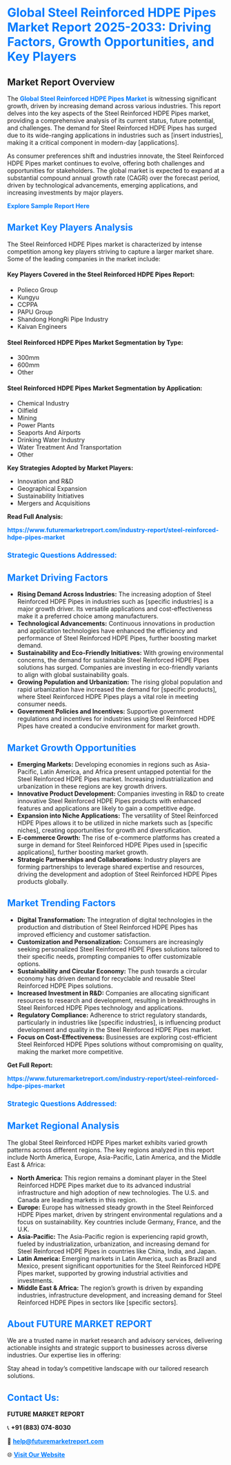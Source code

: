<h1 style="color: #007BFF;">Global Steel Reinforced HDPE Pipes Market Report 2025-2033: Driving Factors, Growth Opportunities, and Key Players</h1>

<section id="overview">
<h2>Market Report Overview</h2>
<p>The <a href="https://www.futuremarketreport.com/industry-report/steel-reinforced-hdpe-pipes-market" style="color: #007BFF; text-decoration: none;"><strong>Global Steel Reinforced HDPE Pipes Market</strong></a> is witnessing significant growth, driven by increasing demand across various industries. This report delves into the key aspects of the Steel Reinforced HDPE Pipes market, providing a comprehensive analysis of its current status, future potential, and challenges. The demand for Steel Reinforced HDPE Pipes has surged due to its wide-ranging applications in industries such as [insert industries], making it a critical component in modern-day [applications].</p>
<p>As consumer preferences shift and industries innovate, the Steel Reinforced HDPE Pipes market continues to evolve, offering both challenges and opportunities for stakeholders. The global market is expected to expand at a substantial compound annual growth rate (CAGR) over the forecast period, driven by technological advancements, emerging applications, and increasing investments by major players.</p>
</section>

<section id="overview">
<p><a href="https://www.futuremarketreport.com/request-sample/reportId=114447" style="color: #007BFF; text-decoration: none;"><strong>Explore Sample Report Here</strong></a></p>
</section>

<section id="key-players">
<h2 style="color: #007BFF;">Market Key Players Analysis</h2>
<p>The Steel Reinforced HDPE Pipes market is characterized by intense competition among key players striving to capture a larger market share. Some of the leading companies in the market include:</p>
<h4>Key Players Covered in the Steel Reinforced HDPE Pipes Report:</h4>
<ul><li>Polieco Group</li><li>Kungyu</li><li>CCPPA</li><li>PAPU Group</li><li>Shandong HongRi Pipe Industry</li><li>Kaivan Engineers</li></ul>
<h4>Steel Reinforced HDPE Pipes Market Segmentation by Type:</h4>
<ul><li>300mm</li><li>600mm</li><li>Other</li></ul>

<h4>Steel Reinforced HDPE Pipes Market Segmentation by Application:</h4>
<ul><li>Chemical Industry</li><li>Oilfield</li><li>Mining</li><li>Power Plants</li><li>Seaports And Airports</li><li>Drinking Water Industry</li><li>Water Treatment And Transportation</li><li>Other</li></ul>
<p><strong>Key Strategies Adopted by Market Players:</strong></p>
<ul>
<li>Innovation and R&D</li>
<li>Geographical Expansion</li>
<li>Sustainability Initiatives</li>
<li>Mergers and Acquisitions</li>
</ul>
</section>

<section>
<p><strong>Read Full Analysis: </strong></p><a href="https://www.futuremarketreport.com/industry-report/steel-reinforced-hdpe-pipes-market" style="color: #007BFF; text-decoration: none;"><strong>https://www.futuremarketreport.com/industry-report/steel-reinforced-hdpe-pipes-market</strong></a>
<h3 style="color: #007BFF;">Strategic Questions Addressed:</h3>
</section>

<section id="driving-factors">
<h2 style="color: #007BFF;">Market Driving Factors</h2>
<ul>
<li><strong>Rising Demand Across Industries:</strong> The increasing adoption of Steel Reinforced HDPE Pipes in industries such as [specific industries] is a major growth driver. Its versatile applications and cost-effectiveness make it a preferred choice among manufacturers.</li>
<li><strong>Technological Advancements:</strong> Continuous innovations in production and application technologies have enhanced the efficiency and performance of Steel Reinforced HDPE Pipes, further boosting market demand.</li>
<li><strong>Sustainability and Eco-Friendly Initiatives:</strong> With growing environmental concerns, the demand for sustainable Steel Reinforced HDPE Pipes solutions has surged. Companies are investing in eco-friendly variants to align with global sustainability goals.</li>
<li><strong>Growing Population and Urbanization:</strong> The rising global population and rapid urbanization have increased the demand for [specific products], where Steel Reinforced HDPE Pipes plays a vital role in meeting consumer needs.</li>
<li><strong>Government Policies and Incentives:</strong> Supportive government regulations and incentives for industries using Steel Reinforced HDPE Pipes have created a conducive environment for market growth.</li>
</ul>
</section>

<section id="growth-opportunities">
<h2 style="color: #007BFF;">Market Growth Opportunities</h2>
<ul>
<li><strong>Emerging Markets:</strong> Developing economies in regions such as Asia-Pacific, Latin America, and Africa present untapped potential for the Steel Reinforced HDPE Pipes market. Increasing industrialization and urbanization in these regions are key growth drivers.</li>
<li><strong>Innovative Product Development:</strong> Companies investing in R&D to create innovative Steel Reinforced HDPE Pipes products with enhanced features and applications are likely to gain a competitive edge.</li>
<li><strong>Expansion into Niche Applications:</strong> The versatility of Steel Reinforced HDPE Pipes allows it to be utilized in niche markets such as [specific niches], creating opportunities for growth and diversification.</li>
<li><strong>E-commerce Growth:</strong> The rise of e-commerce platforms has created a surge in demand for Steel Reinforced HDPE Pipes used in [specific applications], further boosting market growth.</li>
<li><strong>Strategic Partnerships and Collaborations:</strong> Industry players are forming partnerships to leverage shared expertise and resources, driving the development and adoption of Steel Reinforced HDPE Pipes products globally.</li>
</ul>
</section>

<section id="trending-factors">
<h2 style="color: #007BFF;">Market Trending Factors</h2>
<ul>
<li><strong>Digital Transformation:</strong> The integration of digital technologies in the production and distribution of Steel Reinforced HDPE Pipes has improved efficiency and customer satisfaction.</li>
<li><strong>Customization and Personalization:</strong> Consumers are increasingly seeking personalized Steel Reinforced HDPE Pipes solutions tailored to their specific needs, prompting companies to offer customizable options.</li>
<li><strong>Sustainability and Circular Economy:</strong> The push towards a circular economy has driven demand for recyclable and reusable Steel Reinforced HDPE Pipes solutions.</li>
<li><strong>Increased Investment in R&D:</strong> Companies are allocating significant resources to research and development, resulting in breakthroughs in Steel Reinforced HDPE Pipes technology and applications.</li>
<li><strong>Regulatory Compliance:</strong> Adherence to strict regulatory standards, particularly in industries like [specific industries], is influencing product development and quality in the Steel Reinforced HDPE Pipes market.</li>
<li><strong>Focus on Cost-Effectiveness:</strong> Businesses are exploring cost-efficient Steel Reinforced HDPE Pipes solutions without compromising on quality, making the market more competitive.</li>
</ul>
</section>

<section>
<p><strong>Get Full Report: </strong></p><a href="https://www.futuremarketreport.com/industry-report/steel-reinforced-hdpe-pipes-market" style="color: #007BFF; text-decoration: none;"><strong>https://www.futuremarketreport.com/industry-report/steel-reinforced-hdpe-pipes-market</strong></a>
<h3 style="color: #007BFF;">Strategic Questions Addressed:</h3>
</section>


<section id="regional-analysis">
<h2 style="color: #007BFF;">Market Regional Analysis</h2>
<p>The global Steel Reinforced HDPE Pipes market exhibits varied growth patterns across different regions. The key regions analyzed in this report include North America, Europe, Asia-Pacific, Latin America, and the Middle East & Africa:</p>
<ul>
<li><strong>North America:</strong> This region remains a dominant player in the Steel Reinforced HDPE Pipes market due to its advanced industrial infrastructure and high adoption of new technologies. The U.S. and Canada are leading markets in this region.</li>
<li><strong>Europe:</strong> Europe has witnessed steady growth in the Steel Reinforced HDPE Pipes market, driven by stringent environmental regulations and a focus on sustainability. Key countries include Germany, France, and the U.K.</li>
<li><strong>Asia-Pacific:</strong> The Asia-Pacific region is experiencing rapid growth, fueled by industrialization, urbanization, and increasing demand for Steel Reinforced HDPE Pipes in countries like China, India, and Japan.</li>
<li><strong>Latin America:</strong> Emerging markets in Latin America, such as Brazil and Mexico, present significant opportunities for the Steel Reinforced HDPE Pipes market, supported by growing industrial activities and investments.</li>
<li><strong>Middle East & Africa:</strong> The region’s growth is driven by expanding industries, infrastructure development, and increasing demand for Steel Reinforced HDPE Pipes in sectors like [specific sectors].</li>
</ul>
</section>

<footer>
<h2 style="color: #007BFF;">About FUTURE MARKET REPORT</h2>
<p>We are a trusted name in market research and advisory services, delivering actionable insights and strategic support to businesses across diverse industries. Our expertise lies in offering:</p>

<p>Stay ahead in today’s competitive landscape with our tailored research solutions.</p>

<h2 style="color: #007BFF;">Contact Us:</h2>
<p><strong>FUTURE MARKET REPORT</strong></p>
<p>📞 <strong>+91 (883) 074-8030</strong></p>
<p>📧 <strong><a href="mailto:help@futuremarketreport.com" style="color: #007BFF;">help@futuremarketreport.com</a></strong></p>
<p>🌐 <strong><a href="https://www.futuremarketreport.com/" style="color: #007BFF;">Visit Our Website</a></strong></p>
</footer>